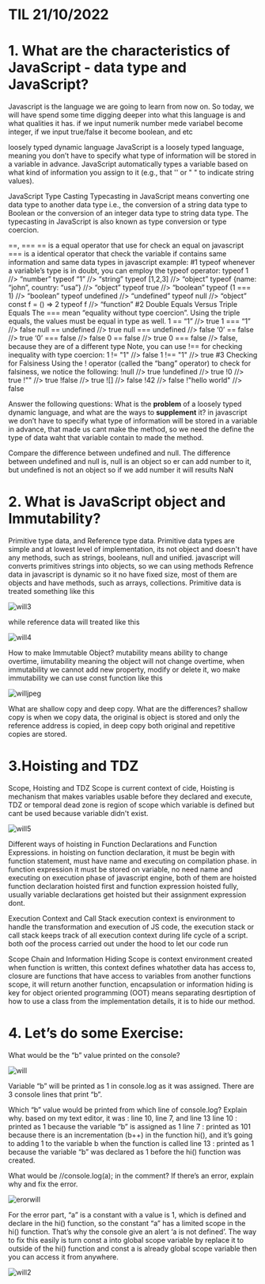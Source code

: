 # TIL 21/10/2022

# 1. What are the characteristics of JavaScript - data type and JavaScript?
Javascript is the language we are going to learn from now on. So today, we will have spend some time digging deeper into what this language is and what qualities it has. if we input numerik number mede variabel become integer, if we input true/false it become boolean, and etc

loosely typed dynamic language
JavaScript is a loosely typed language, meaning you don’t have to specify what type of information will be stored in a variable in advance. JavaScript automatically types a variable based on what kind of information you assign to it (e.g., that '' or " " to indicate string values).
    
JavaScript Type Casting
Typecasting in JavaScript means converting one data type to another data type i.e., the conversion of a string data type to Boolean or the conversion of an integer data type to string data type. The typecasting in JavaScript is also known as type conversion or type coercion.

==, ===
== is a equal operator that use for check an equal on javascript
=== is a identical operator that check the variable if contains same information and same data types in javascript 
example:
#1 typeof
whenever a variable’s type is in doubt, you can employ the typeof operator:
typeof 1 //> “number”
typeof “1” //> “string”
typeof [1,2,3] //> “object”
typeof {name: “john”, country: “usa”} //> “object”
typeof true //> “boolean”
typeof (1 === 1) //> “boolean”
typeof undefined //> “undefined”
typeof null //> “object”
const f = () => 2
typeof f //> “function”
#2 Double Equals Versus Triple Equals
The === mean “equality without type coercion”. Using the triple equals, the values must be equal in type as well.
1 == “1” //> true
1 === “1” //> false
null == undefined //> true
null === undefined //> false
‘0’ == false //> true
‘0’ === false //> false
0 == false //> true
0 === false //> false, because they are of a different type
Note, you can use !== for checking inequality with type coercion:
1 != "1" //> false
1 !== "1" //> true
#3 Checking for Falsiness
Using the ! operator (called the “bang” operator) to check for falsiness, we notice the following:
!null //> true
!undefined //> true
!0 //> true
!"" //> true
!false //> true
![] //> false
!42 //> false
!"hello world" //> false

Answer the following questions:
What is the **problem** of a loosely typed dynamic language, and what are the ways to **supplement** it?
in javascript we don’t have to specify what type of information will be stored in a variable in advance, that made us cant make the method, so we need the define the type of data waht that variable contain to made the method.

Compare the difference between undefined and null.
The difference between undefined and null is, null is an object so er can add number to it, but undefined is not an object so if we add number it will results NaN

# 2. What is JavaScript object and Immutability?
Primitive type data, and Reference type data.
Primitive data types are simple and at lowest level of implementation, its not object and doesn't have any methods, such as strings, booleans, null and unified. javascript will converts primitives strings into objects, so we can using methods
Refrence data in javascript is dynamic so it no have fixed size, most of them are objects and have methods, such as arrays, collections.
Primitive data is treated something like this

![will3](https://user-images.githubusercontent.com/63656243/197225909-5a3220ef-42ce-4d74-8ace-86f0c7bd6fb1.png)

while reference data will treated like this

![will4](https://user-images.githubusercontent.com/63656243/197226224-a9fcb458-654f-4b75-af3f-330ae9fbe3c1.png)

How to make Immutable Object?
mutability means ability to change overtime, iimutability meaning the object will not change overtime, when immutability we cannot add new property, modify or delete it, wo make immutability we can use const function like this

![willjpeg](https://user-images.githubusercontent.com/63656243/197227160-c216aa08-32de-4dfa-83c9-7b4316c23d6d.jpeg)

What are shallow copy and deep copy. What are the differences?
shallow copy is when we copy data, the original is object is stored and only the reference address is copied, in deep copy both original and repetitive copies are stored.

# 3.Hoisting and TDZ
Scope, Hoisting and TDZ
Scope is current context of cide, Hoisting is mechanism that makes variables usable before they declared and execute, TDZ or temporal dead zone is region of scope which variable is defined but cant be used because variable didn't exist.

![will5](https://user-images.githubusercontent.com/63656243/197228046-f589167e-e68c-4f5a-b114-2fe87f3a8d87.png)


Different ways of hoisting in Function Declarations and Function Expressions.
in hoisting on function declaration, it must be begin with function statement, must have name and executing on compilation phase. in function expression it must be stored on variable, no need name and executing on execution phase of javascript engine, both of them are hoisted function declaration hoisted first and function expression hoisted fully, usually variable declarations get hoisted but their assignment expression dont.

Execution Context and Call Stack
execution context is environment to handle the transformation and execution of JS code, the execution stack or call stack keeps track of all execution context during life cycle of a script. both oof the process carried out under the hood to let our code run

Scope Chain and Information Hiding
Scope is context environment created when function is written, this context defines whatother data has access to, closure are functions that have access to variables from another functions scope, it will return another function, encapsulation or information hiding is key for object oriented programming (OOT) means separating desrtiption of how to use a class from the implementation details, it is to hide our method.

# 4. Let’s do some Exercise: 
What would be the “b” value printed on the console?

![will](https://user-images.githubusercontent.com/63656243/197222083-41f70ffd-5420-426f-a8a8-8d69997aca38.png)

Variable “b” will be printed as 1 in console.log as it was assigned.
There are 3 console lines that print “b”.

Which “b” value would be printed from which line of console.log? Explain why.
based on my text editor, it was : line 10, line 7, and line 13
line 10 : printed as 1 because the variable “b” is assigned as 1
line 7 : printed as 101 because there is an incrementation (b++) in the function hi(), and it’s going to adding 1 to the variable b when the function is called
line 13 : printed as 1 because the variable “b” was declared as 1 before the hi() function was created.

What would be //console.log(a); in the comment? If there’s an error, explain why and fix the error.

![erorwill](https://user-images.githubusercontent.com/63656243/197222613-77930e5a-211f-400f-9f92-493be6d6be70.png)

For the error part, “a” is a constant with a value is 1, which is defined and declare in the hi() function, so the constant “a” has a limited scope in the hi() function. That’s why the console give an alert ‘a is not defined’.
The way to fix this easily is turn const a into global scope variable by replace it to outside of the hi() function and const a is already global scope variable then you can access it from anywhere.

![will2](https://user-images.githubusercontent.com/63656243/197223020-6e450822-9c3c-4fd2-bfea-e6a2e56582b9.png)
